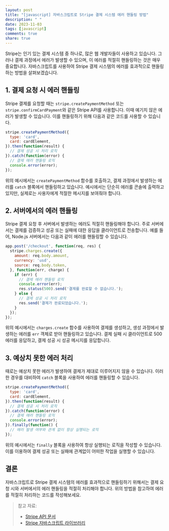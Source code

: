```yaml
---
layout: post
title: "[javascript] 자바스크립트로 Stripe 결제 시스템 에러 핸들링 방법"
description: " "
date: 2023-11-03
tags: [javascript]
comments: true
share: true
---
```


Stripe는 인기 있는 결제 시스템 중 하나로, 많은 웹 개발자들이 사용하고 있습니다. 그러나 결제 과정에서 에러가 발생할 수 있으며, 이 에러를 적절히 핸들링하는 것은 매우 중요합니다. 자바스크립트를 사용하여 Stripe 결제 시스템의 에러를 효과적으로 핸들링하는 방법을 살펴보겠습니다.

## 1. 결제 요청 시 에러 핸들링

Stripe 결제를 요청할 때는 `stripe.createPaymentMethod` 또는 `stripe.confirmCardPayment`와 같은 Stripe API를 사용합니다. 이때 예기치 않은 에러가 발생할 수 있습니다. 이를 핸들링하기 위해 다음과 같은 코드를 사용할 수 있습니다.

```javascript
stripe.createPaymentMethod({
  type: 'card',
  card: cardElement,
}).then(function(result) {
  // 결제 성공 시 처리 로직
}).catch(function(error) {
  // 결제 에러 핸들링 로직
  console.error(error);
});
```

위의 예시에서는 `createPaymentMethod` 함수를 호출하고, 결제 과정에서 발생하는 에러를 `catch` 블록에서 핸들링하고 있습니다. 예시에서는 단순히 에러를 콘솔에 출력하고 있지만, 실제로는 사용자에게 적절한 메시지를 보여줘야 합니다.

## 2. 서버에서의 에러 핸들링

Stripe 결제 요청 후 서버에서 발생하는 에러도 적절히 핸들링해야 합니다. 주로 서버에서는 결제를 검증하고 성공 또는 실패에 대한 응답을 클라이언트로 전송합니다. 예를 들어, Node.js 서버에서는 다음과 같이 에러를 핸들링할 수 있습니다.

```javascript
app.post('/checkout', function(req, res) {
  stripe.charges.create({
    amount: req.body.amount,
    currency: 'usd',
    source: req.body.token,
  }, function(err, charge) {
    if (err) {
      // 결제 에러 핸들링 로직
      console.error(err);
      res.status(500).send('결제를 완료할 수 없습니다.');
    } else {
      // 결제 성공 시 처리 로직
      res.send('결제가 완료되었습니다.');
    }
  });
});
```

위의 예시에서는 `charges.create` 함수를 사용하여 결제를 생성하고, 생성 과정에서 발생하는 에러를 `err` 객체로 받아 핸들링하고 있습니다. 결제 실패 시 클라이언트로 500 에러를 응답하고, 결제 성공 시 성공 메시지를 응답합니다.

## 3. 예상치 못한 에러 처리

때로는 예상치 못한 에러가 발생하여 결제가 제대로 이루어지지 않을 수 있습니다. 이러한 경우를 대비하여 `catch` 블록을 사용하여 에러를 핸들링할 수 있습니다.

```javascript
stripe.createPaymentMethod({
  type: 'card',
  card: cardElement,
}).then(function(result) {
  // 결제 성공 시 처리 로직
}).catch(function(error) {
  // 결제 에러 핸들링 로직
  console.error(error);
}).finally(function() {
  // 에러 발생 여부와 관계 없이 항상 실행되는 로직
});
```

위의 예시에서는 `finally` 블록을 사용하여 항상 실행되는 로직을 작성할 수 있습니다. 이를 이용하여 결제 성공 또는 실패에 관계없이 어떠한 작업을 실행할 수 있습니다.

## 결론

자바스크립트로 Stripe 결제 시스템의 에러를 효과적으로 핸들링하기 위해서는 결제 요청 시와 서버에서의 에러 핸들링을 적절히 처리해야 합니다. 위의 방법을 참고하여 에러를 적절히 처리하는 코드를 작성해보세요.

> 참고 자료:
> - [Stripe API 문서](https://stripe.com/docs/api)
> - [Stripe 자바스크립트 라이브러리](https://stripe.com/docs/js)